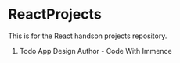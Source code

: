 # ReactProjects

This is for the React handson projects repository.
<br>

1. Todo App Design
   Author - Code With Immence
